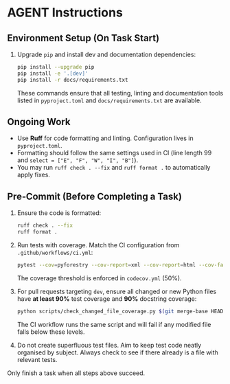 # AGENT Instructions

## Environment Setup (On Task Start)
1. Upgrade `pip` and install dev and documentation dependencies:
   ```bash
   pip install --upgrade pip
   pip install -e '.[dev]'
   pip install -r docs/requirements.txt
   ```
   These commands ensure that all testing, linting and documentation tools listed in `pyproject.toml` and `docs/requirements.txt` are available.

## Ongoing Work
- Use **Ruff** for code formatting and linting. Configuration lives in `pyproject.toml`.
- Formatting should follow the same settings used in CI (line length 99 and `select = ["E", "F", "W", "I", "B"]`).
- You may run `ruff check . --fix` and `ruff format .` to automatically apply fixes.

## Pre‑Commit (Before Completing a Task)
1. Ensure the code is formatted:
   ```bash
   ruff check . --fix
   ruff format .
   ```
2. Run tests with coverage. Match the CI configuration from `.github/workflows/ci.yml`:
   ```bash
   pytest --cov=pyforestry --cov-report=xml --cov-report=html --cov-fail-under=50
   ```
   The coverage threshold is enforced in `codecov.yml` (50%).

3. For pull requests targeting `dev`, ensure all changed or new Python files have
   **at least 90%** test coverage and **90%** docstring coverage:
   ```bash
   python scripts/check_changed_file_coverage.py $(git merge-base HEAD origin/dev)
   ```
   The CI workflow runs the same script and will fail if any modified file falls
   below these levels.

4. Do not create superfluous test files. Aim to keep test code neatly organised 
   by subject. Always check to see if there already is a file with relevant tests.  

Only finish a task when all steps above succeed.
